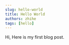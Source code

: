 ```yaml
---
slug: hello-world
title: Hello World
authors: zhihe
tags: [hello]
---
```


Hi, Here is my first blog post.
